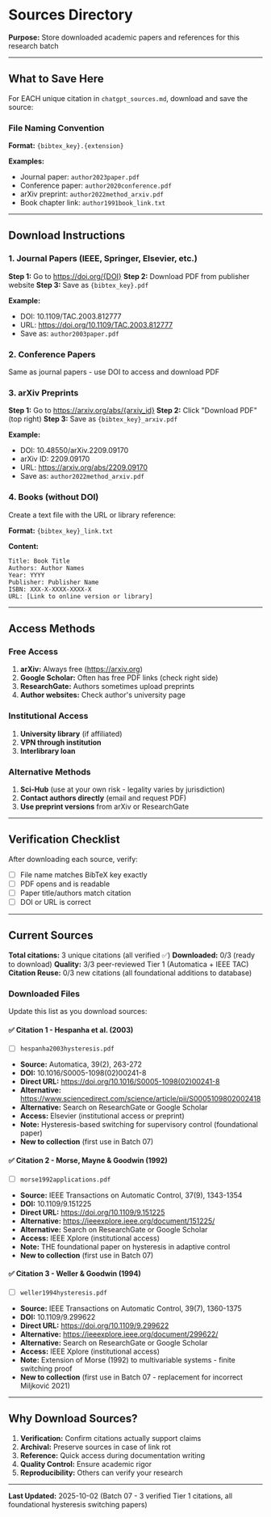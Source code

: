 # Sources Directory

**Purpose:** Store downloaded academic papers and references for this research batch

---

## What to Save Here

For EACH unique citation in `chatgpt_sources.md`, download and save the source:

### File Naming Convention

**Format:** `{bibtex_key}.{extension}`

**Examples:**
- Journal paper: `author2023paper.pdf`
- Conference paper: `author2020conference.pdf`
- arXiv preprint: `author2022method_arxiv.pdf`
- Book chapter link: `author1991book_link.txt`

---

## Download Instructions

### 1. Journal Papers (IEEE, Springer, Elsevier, etc.)

**Step 1:** Go to https://doi.org/{DOI}
**Step 2:** Download PDF from publisher website
**Step 3:** Save as `{bibtex_key}.pdf`

**Example:**
- DOI: 10.1109/TAC.2003.812777
- URL: https://doi.org/10.1109/TAC.2003.812777
- Save as: `author2003paper.pdf`

### 2. Conference Papers

Same as journal papers - use DOI to access and download PDF

### 3. arXiv Preprints

**Step 1:** Go to https://arxiv.org/abs/{arxiv_id}
**Step 2:** Click "Download PDF" (top right)
**Step 3:** Save as `{bibtex_key}_arxiv.pdf`

**Example:**
- DOI: 10.48550/arXiv.2209.09170
- arXiv ID: 2209.09170
- URL: https://arxiv.org/abs/2209.09170
- Save as: `author2022method_arxiv.pdf`

### 4. Books (without DOI)

Create a text file with the URL or library reference:

**Format:** `{bibtex_key}_link.txt`

**Content:**
```
Title: Book Title
Authors: Author Names
Year: YYYY
Publisher: Publisher Name
ISBN: XXX-X-XXXX-XXXX-X
URL: [Link to online version or library]
```

---

## Access Methods

### Free Access
1. **arXiv:** Always free (https://arxiv.org)
2. **Google Scholar:** Often has free PDF links (check right side)
3. **ResearchGate:** Authors sometimes upload preprints
4. **Author websites:** Check author's university page

### Institutional Access
1. **University library** (if affiliated)
2. **VPN through institution**
3. **Interlibrary loan**

### Alternative Methods
1. **Sci-Hub** (use at your own risk - legality varies by jurisdiction)
2. **Contact authors directly** (email and request PDF)
3. **Use preprint versions** from arXiv or ResearchGate

---

## Verification Checklist

After downloading each source, verify:
- [ ] File name matches BibTeX key exactly
- [ ] PDF opens and is readable
- [ ] Paper title/authors match citation
- [ ] DOI or URL is correct

---

## Current Sources

**Total citations:** 3 unique citations (all verified ✅)
**Downloaded:** 0/3 (ready to download)
**Quality:** 3/3 peer-reviewed Tier 1 (Automatica + IEEE TAC)
**Citation Reuse:** 0/3 new citations (all foundational additions to database)

### Downloaded Files

Update this list as you download sources:

#### ✅ Citation 1 - Hespanha et al. (2003)
- [ ] `hespanha2003hysteresis.pdf`
- **Source:** Automatica, 39(2), 263-272
- **DOI:** 10.1016/S0005-1098(02)00241-8
- **Direct URL:** https://doi.org/10.1016/S0005-1098(02)00241-8
- **Alternative:** https://www.sciencedirect.com/science/article/pii/S0005109802002418
- **Alternative:** Search on ResearchGate or Google Scholar
- **Access:** Elsevier (institutional access or preprint)
- **Note:** Hysteresis-based switching for supervisory control (foundational paper)
- **New to collection** (first use in Batch 07)

#### ✅ Citation 2 - Morse, Mayne & Goodwin (1992)
- [ ] `morse1992applications.pdf`
- **Source:** IEEE Transactions on Automatic Control, 37(9), 1343-1354
- **DOI:** 10.1109/9.151225
- **Direct URL:** https://doi.org/10.1109/9.151225
- **Alternative:** https://ieeexplore.ieee.org/document/151225/
- **Alternative:** Search on ResearchGate or Google Scholar
- **Access:** IEEE Xplore (institutional access)
- **Note:** THE foundational paper on hysteresis in adaptive control
- **New to collection** (first use in Batch 07)

#### ✅ Citation 3 - Weller & Goodwin (1994)
- [ ] `weller1994hysteresis.pdf`
- **Source:** IEEE Transactions on Automatic Control, 39(7), 1360-1375
- **DOI:** 10.1109/9.299622
- **Direct URL:** https://doi.org/10.1109/9.299622
- **Alternative:** https://ieeexplore.ieee.org/document/299622/
- **Alternative:** Search on ResearchGate or Google Scholar
- **Access:** IEEE Xplore (institutional access)
- **Note:** Extension of Morse (1992) to multivariable systems - finite switching proof
- **New to collection** (first use in Batch 07 - replacement for incorrect Miljković 2021)

---

## Why Download Sources?

1. **Verification:** Confirm citations actually support claims
2. **Archival:** Preserve sources in case of link rot
3. **Reference:** Quick access during documentation writing
4. **Quality Control:** Ensure academic rigor
5. **Reproducibility:** Others can verify your research

---

**Last Updated:** 2025-10-02 (Batch 07 - 3 verified Tier 1 citations, all foundational hysteresis switching papers)
